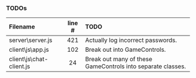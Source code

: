 ### TODOs
| Filename | line # | TODO
|:------|:------:|:------
| server\server.js | 421 | Actually log incorrect passwords.
| client\js\app.js | 102 | Break out into GameControls.
| client\js\chat-client.js | 24 | Break out many of these GameControls into separate classes.